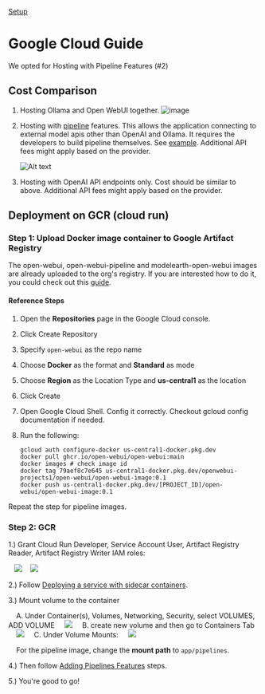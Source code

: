[Setup](../)
# Google Cloud Guide

We opted for Hosting with Pipeline Features (#2)

## Cost Comparison

1. Hosting Ollama and Open WebUI together.
   ![image](./pics/gce-wOllama-cost.png)

2. Hosting with [pipeline](https://docs.openwebui.com/pipelines/) features. This allows the application connecting to external model apis other than OpenAI and Ollama. It requires the developers to build pipeline themselves. See [example](https://github.com/open-webui/pipelines/tree/main/examples/pipelines). Additional API fees might apply based on the provider.

   ![Alt text](./pics/gce-wPipelines-cost.png)

3. Hosting with OpenAI API endpoints only. Cost should be similar to above. Additional API fees might apply based on the provider.

## Deployment on GCR (cloud run)

### Step 1: Upload Docker image container to Google Artifact Registry

The open-webui, open-webui-pipeline and modelearth-open-webui images are already uploaded to the org's registry. If you are interested how to do it, you could check out this [guide](https://cloud.google.com/artifact-registry/docs/docker/store-docker-container-images).

#### Reference Steps

1. Open the **Repositories** page in the Google Cloud console.
2. Click Create Repository
3. Specify `open-webui` as the repo name
4. Choose **Docker** as the format and **Standard** as mode
5. Choose **Region** as the Location Type and **us-central1** as the location
6. Click Create
7. Open Google Cloud Shell. Config it correctly. Checkout gcloud config documentation if needed.
8. Run the following:

   ```shell
   gcloud auth configure-docker us-central1-docker.pkg.dev
   docker pull ghcr.io/open-webui/open-webui:main
   docker images # check image id
   docker tag 79aef8c7e645 us-central1-docker.pkg.dev/openwebui-projects1/open-webui/open-webui-image:0.1
   docker push us-central1-docker.pkg.dev/[PROJECT_ID]/open-webui/open-webui-image:0.1
   ```

Repeat the step for pipeline images.

### Step 2: GCR

1.) Grant Cloud Run Developer, Service Account User, Artifact Registry Reader, Artifact Registry Writer IAM roles:

&nbsp;&nbsp;&nbsp;<img src="pics/gcr-roles.png" style="max-width:600px">
&nbsp;&nbsp;&nbsp;<img src="pics/artifact-roles.png" style="max-width:600px">

2.) Follow [Deploying a service with sidecar containers](https://cloud.google.com/run/docs/deploying#sidecars).

3.) Mount volume to the container

&nbsp;&nbsp;&nbsp;&nbsp;A. Under Container(s), Volumes, Networking, Security, select VOLUMES, ADD VOLUME
&nbsp;&nbsp;&nbsp;&nbsp;<img src="pics/gcr-add-volume.png" style="max-width:600px">
&nbsp;&nbsp;&nbsp;&nbsp;B. create new volume and then go to Containers Tab
&nbsp;&nbsp;&nbsp;&nbsp;<img src="pics/gcr-new-volume.png" style="max-width:600px">
&nbsp;&nbsp;&nbsp;&nbsp;C. Under Volume Mounts:
&nbsp;&nbsp;&nbsp;&nbsp;<img src="pics/gcr-vmount.png" style="max-width:600px">

&nbsp;&nbsp;&nbsp;&nbsp;For the pipeline image, change the **mount path** to `app/pipelines`.

4.) Then follow [Adding Pipelines Features](https://docs.openwebui.com/pipelines/) steps.

5.) You're good to go!

<!-- ## Deployment on GKE

A quick start [guide](https://www.youtube.com/watch?v=vIKy3pDz3jM) for a toy project.

## Deployment on GCE

1. Create an instance on GCE. Disk storage set to `40GB`
2. ssh the VM instance just created
3. make a working directory `mkdir webui-projects` and navigate to it `cd webui-projects`

**The following steps are for Ollama installation. You should alter it to suit your needs.**
4. pull Ollama by

    sudo bash
    curl -fsSL https://ollama.com/install.sh | sh


5. test if Ollama is intalled and start

    ```bash
    service ollama start
    ollama list
    ```

6. install a preferred model from Ollama

    ```bash
    ollama run mistral
    ```

1. Follow [Create Your Project](https://cloud.google.com/appengine/docs/standard/python3/building-app/creating-gcp-project) till Step 5
2. Run the following in your terminal

    ```bash
    gcloud config configurations create [CONFIG_NAME] --activate
    gcloud config configurations list # check if its created
    gcloud config set project [PROJECT_ID]
    gcloud config set account [YOUR_ACCOUNT]
    gcloud auth login
    gcloud config configurations list # check if the setting is correct
    gcloud app create
    ``` -->
